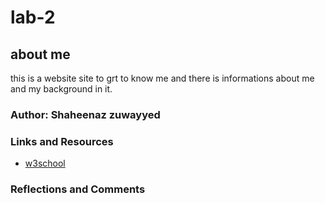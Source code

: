 # lab-2

## about me 
this is a website site to grt to know me and there is informations about me and my background in it.

### Author: Shaheenaz zuwayyed
### Links and Resources
- [w3school](https://www.w3schools.com/)
### Reflections and Comments

